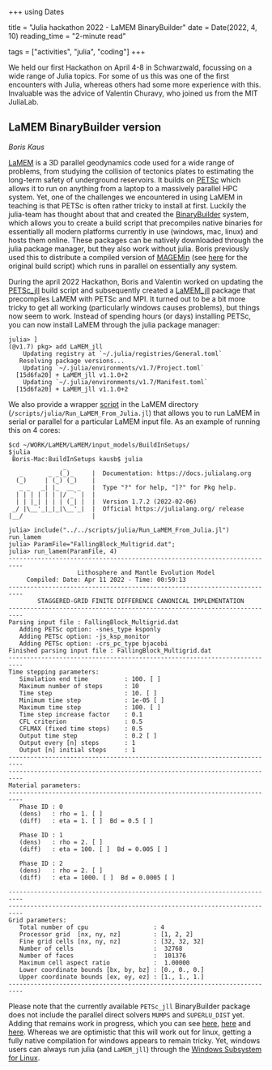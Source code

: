 +++
using Dates

title = "Julia hackathon 2022 - LaMEM BinaryBuilder"
date = Date(2022, 4, 10)
reading_time = "2-minute read"

tags = ["activities", "julia", "coding"]
+++

We held our first Hackathon on April 4-8 in Schwarzwald, focussing on a wide range of Julia topics. For some of us this was one of the first encounters with Julia, whereas others had some more experience with this. Invaluable was the advice of Valentin Churavy, who joined us from the MIT JuliaLab.

## LaMEM BinaryBuilder version 
*Boris Kaus*

[LaMEM](https://bitbucket.org/bkaus/lamem) is a 3D parallel geodynamics code used for a wide range of problems, from studying the collision of tectonics plates to estimating the long-term safety of underground reservoirs. It builds on [PETSc](https://petsc.org/release/) which allows it to run on anything from a laptop to a massively parallel HPC system. Yet, one of the challenges we encountered in using LaMEM in teaching is that PETSc is often rather tricky to install at first. 
Luckily the julia-team has thought about that and created the [BinaryBuilder](https://binarybuilder.org) system, which allows you to create a build script that precompiles native binaries for essentially all modern platforms currently in use (windows, mac, linux) and hosts them online. 
These packages can be natively downloaded through the julia package manager, but they also work without julia. Boris previously used this to distribute a compiled version of  [MAGEMin](https://github.com/ComputationalThermodynamics/MAGEMin) (see [here](https://github.com/JuliaPackaging/Yggdrasil/pull/4624) for the original build script) which runs in parallel on essentially any system.

During the april 2022 Hackathon, Boris and Valentin worked on updating the [PETSc_jll](https://github.com/JuliaPackaging/Yggdrasil/pull/4726) build script and subsequently created a [LaMEM_jll](https://github.com/JuliaPackaging/Yggdrasil/pull/4740) package that precompiles LaMEM with PETSc and MPI. It turned out to be a bit more tricky to get all working (particularly windows causes problems), but things now seem to work. Instead of spending hours (or days) installing PETSc, you can now install LaMEM through the julia package manager:

```julia-repl
julia> ]
(@v1.7) pkg> add LaMEM_jll
    Updating registry at `~/.julia/registries/General.toml`
   Resolving package versions...
    Updating `~/.julia/environments/v1.7/Project.toml`
  [15d6fa20] + LaMEM_jll v1.1.0+2
    Updating `~/.julia/environments/v1.7/Manifest.toml`
  [15d6fa20] + LaMEM_jll v1.1.0+2
```

We also provide a wrapper [script](https://bitbucket.org/bkaus/lamem/src/master/scripts/julia/Run_LaMEM_From_Julia.jl) in the LaMEM directory (`/scripts/julia/Run_LaMEM_From_Julia.jl`) that allows you to run LaMEM in serial or parallel for a particular LaMEM input file. As an example of running this on 4 cores:
```julia-repl
$cd ~/WORK/LaMEM/LaMEM/input_models/BuildInSetups/
$julia
 Boris-Mac:BuildInSetups kausb$ julia
               _
   _       _ _(_)_     |  Documentation: https://docs.julialang.org
  (_)     | (_) (_)    |
   _ _   _| |_  __ _   |  Type "?" for help, "]?" for Pkg help.
  | | | | | | |/ _` |  |
  | | |_| | | | (_| |  |  Version 1.7.2 (2022-02-06)
 _/ |\__'_|_|_|\__'_|  |  Official https://julialang.org/ release
|__/                   |

julia> include("../../scripts/julia/Run_LaMEM_From_Julia.jl")
run_lamem
julia> ParamFile="FallingBlock_Multigrid.dat";
julia> run_lamem(ParamFile, 4)
-------------------------------------------------------------------------- 
                   Lithosphere and Mantle Evolution Model                   
     Compiled: Date: Apr 11 2022 - Time: 00:59:13           
-------------------------------------------------------------------------- 
        STAGGERED-GRID FINITE DIFFERENCE CANONICAL IMPLEMENTATION           
-------------------------------------------------------------------------- 
Parsing input file : FallingBlock_Multigrid.dat 
   Adding PETSc option: -snes_type ksponly
   Adding PETSc option: -js_ksp_monitor
   Adding PETSc option: -crs_pc_type bjacobi
Finished parsing input file : FallingBlock_Multigrid.dat 
--------------------------------------------------------------------------
Time stepping parameters:
   Simulation end time          : 100. [ ] 
   Maximum number of steps      : 10 
   Time step                    : 10. [ ] 
   Minimum time step            : 1e-05 [ ] 
   Maximum time step            : 100. [ ] 
   Time step increase factor    : 0.1 
   CFL criterion                : 0.5 
   CFLMAX (fixed time steps)    : 0.5 
   Output time step             : 0.2 [ ] 
   Output every [n] steps       : 1 
   Output [n] initial steps     : 1 
--------------------------------------------------------------------------
--------------------------------------------------------------------------
Material parameters: 
--------------------------------------------------------------------------
   Phase ID : 0   
   (dens)   : rho = 1. [ ]  
   (diff)   : eta = 1. [ ]  Bd = 0.5 [ ]  

   Phase ID : 1   
   (dens)   : rho = 2. [ ]  
   (diff)   : eta = 100. [ ]  Bd = 0.005 [ ]  

   Phase ID : 2   
   (dens)   : rho = 2. [ ]  
   (diff)   : eta = 1000. [ ]  Bd = 0.0005 [ ]  

--------------------------------------------------------------------------
--------------------------------------------------------------------------
Grid parameters:
   Total number of cpu                  : 4 
   Processor grid  [nx, ny, nz]         : [1, 2, 2]
   Fine grid cells [nx, ny, nz]         : [32, 32, 32]
   Number of cells                      :  32768
   Number of faces                      :  101376
   Maximum cell aspect ratio            :  1.00000
   Lower coordinate bounds [bx, by, bz] : [0., 0., 0.]
   Upper coordinate bounds [ex, ey, ez] : [1., 1., 1.]
--------------------------------------------------------------------------
```

Please note that the currently available `PETSc_jll` BinaryBuilder package does not include the parallel direct solvers `MUMPS` and `SUPERLU_DIST` yet. Adding that remains work in progress, which you can see [here](https://github.com/JuliaPackaging/Yggdrasil/pull/4672), [here](https://github.com/JuliaPackaging/Yggdrasil/pull/4635) and [here](https://github.com/JuliaPackaging/Yggdrasil/pull/4719). Whereas we are optimistic that this will work out for linux, getting a fully native compilation for windows appears to remain tricky. Yet, windows users can always run julia (and `LaMEM_jll`) through the [Windows Subsystem for Linux](https://docs.microsoft.com/en-us/windows/wsl/install).
